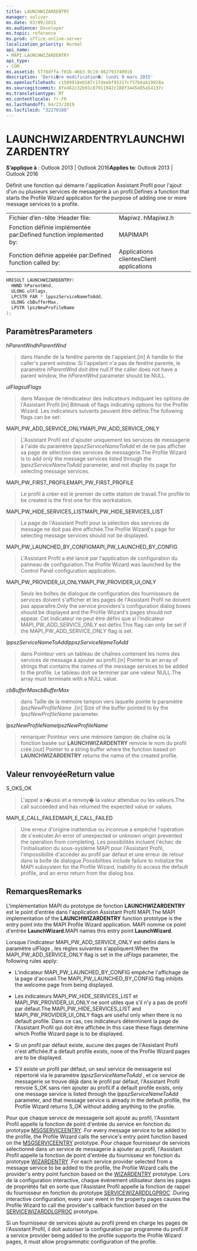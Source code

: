 ```yaml
---
title: LAUNCHWIZARDENTRY
manager: soliver
ms.date: 03/09/2015
ms.audience: Developer
ms.topic: reference
ms.prod: office-online-server
localization_priority: Normal
api_name:
- MAPI.LAUNCHWIZARDENTRY
api_type:
- COM
ms.assetid: 5778dffa-f01b-46b3-9c19-862793740918
description: 'Derni�re modification�: lundi 9 mars 2015'
ms.openlocfilehash: c1509918eb587c17deebf95317cf57b4ab19928a
ms.sourcegitcommit: 8fe462c32b91c87911942c188f3445e85a54137c
ms.translationtype: MT
ms.contentlocale: fr-FR
ms.lasthandoff: 04/23/2019
ms.locfileid: "32270188"
---
```

# <a name="launchwizardentry"></a><span data-ttu-id="68025-103">LAUNCHWIZARDENTRY</span><span class="sxs-lookup"><span data-stu-id="68025-103">LAUNCHWIZARDENTRY</span></span>

  
  
<span data-ttu-id="68025-104">**S’applique à** : Outlook 2013 | Outlook 2016</span><span class="sxs-lookup"><span data-stu-id="68025-104">**Applies to**: Outlook 2013 | Outlook 2016</span></span> 
  
<span data-ttu-id="68025-105">Définit une fonction qui démarre l'application Assistant Profil pour l'ajout d'un ou plusieurs services de messagerie à un profil.</span><span class="sxs-lookup"><span data-stu-id="68025-105">Defines a function that starts the Profile Wizard application for the purpose of adding one or more message services to a profile.</span></span> 
  
|||
|:-----|:-----|
|<span data-ttu-id="68025-106">Fichier d’en-tête :</span><span class="sxs-lookup"><span data-stu-id="68025-106">Header file:</span></span>  <br/> |<span data-ttu-id="68025-107">Mapiwz. h</span><span class="sxs-lookup"><span data-stu-id="68025-107">Mapiwz.h</span></span>  <br/> |
|<span data-ttu-id="68025-108">Fonction définie implémentée par:</span><span class="sxs-lookup"><span data-stu-id="68025-108">Defined function implemented by:</span></span>  <br/> |<span data-ttu-id="68025-109">MAPI</span><span class="sxs-lookup"><span data-stu-id="68025-109">MAPI</span></span>  <br/> |
|<span data-ttu-id="68025-110">Fonction définie appelée par:</span><span class="sxs-lookup"><span data-stu-id="68025-110">Defined function called by:</span></span>  <br/> |<span data-ttu-id="68025-111">Applications clientes</span><span class="sxs-lookup"><span data-stu-id="68025-111">Client applications</span></span>  <br/> |
   
```cpp
HRESULT LAUNCHWIZARDENTRY(
  HWND hParentWnd,
  ULONG ulFlags,
  LPCSTR FAR * lppszServiceNameToAdd,
  ULONG cbBufferMax,
  LPSTR lpszNewProfileName
);
```

## <a name="parameters"></a><span data-ttu-id="68025-112">Paramètres</span><span class="sxs-lookup"><span data-stu-id="68025-112">Parameters</span></span>

 <span data-ttu-id="68025-113">_hParentWnd_</span><span class="sxs-lookup"><span data-stu-id="68025-113">_hParentWnd_</span></span>
  
> <span data-ttu-id="68025-114">dans Handle de la fenêtre parente de l'appelant.</span><span class="sxs-lookup"><span data-stu-id="68025-114">[in] A handle to the caller's parent window.</span></span> <span data-ttu-id="68025-115">Si l'appelant n'a pas de fenêtre parente, le paramètre _hParentWnd_ doit être null.</span><span class="sxs-lookup"><span data-stu-id="68025-115">If the caller does not have a parent window, the  _hParentWnd_ parameter should be NULL.</span></span> 
    
 <span data-ttu-id="68025-116">_ulFlags_</span><span class="sxs-lookup"><span data-stu-id="68025-116">_ulFlags_</span></span>
  
> <span data-ttu-id="68025-117">dans Masque de réindicateur des indicateurs indiquant les options de l'Assistant Profil.</span><span class="sxs-lookup"><span data-stu-id="68025-117">[in] Bitmask of flags indicating options for the Profile Wizard.</span></span> <span data-ttu-id="68025-118">Les indicateurs suivants peuvent être définis:</span><span class="sxs-lookup"><span data-stu-id="68025-118">The following flags can be set:</span></span>
    
<span data-ttu-id="68025-119">MAPI_PW_ADD_SERVICE_ONLY</span><span class="sxs-lookup"><span data-stu-id="68025-119">MAPI_PW_ADD_SERVICE_ONLY</span></span> 
  
> <span data-ttu-id="68025-120">L'Assistant Profil est d'ajouter uniquement les services de messagerie à l'aide du paramètre _lppszServiceNameToAdd_ et de ne pas afficher sa page de sélection des services de messagerie.</span><span class="sxs-lookup"><span data-stu-id="68025-120">The Profile Wizard is to add only the message services listed through the  _lppszServiceNameToAdd_ parameter, and not display its page for selecting message services.</span></span> 
    
<span data-ttu-id="68025-121">MAPI_PW_FIRST_PROFILE</span><span class="sxs-lookup"><span data-stu-id="68025-121">MAPI_PW_FIRST_PROFILE</span></span> 
  
> <span data-ttu-id="68025-122">Le profil à créer est le premier de cette station de travail.</span><span class="sxs-lookup"><span data-stu-id="68025-122">The profile to be created is the first one for this workstation.</span></span> 
    
<span data-ttu-id="68025-123">MAPI_PW_HIDE_SERVICES_LIST</span><span class="sxs-lookup"><span data-stu-id="68025-123">MAPI_PW_HIDE_SERVICES_LIST</span></span> 
  
> <span data-ttu-id="68025-124">La page de l'Assistant Profil pour la sélection des services de message ne doit pas être affichée.</span><span class="sxs-lookup"><span data-stu-id="68025-124">The Profile Wizard's page for selecting message services should not be displayed.</span></span> 
    
<span data-ttu-id="68025-125">MAPI_PW_LAUNCHED_BY_CONFIG</span><span class="sxs-lookup"><span data-stu-id="68025-125">MAPI_PW_LAUNCHED_BY_CONFIG</span></span> 
  
> <span data-ttu-id="68025-126">L'Assistant Profil a été lancé par l'application de configuration du panneau de configuration.</span><span class="sxs-lookup"><span data-stu-id="68025-126">The Profile Wizard was launched by the Control Panel configuration application.</span></span> 
    
<span data-ttu-id="68025-127">MAPI_PW_PROVIDER_UI_ONLY</span><span class="sxs-lookup"><span data-stu-id="68025-127">MAPI_PW_PROVIDER_UI_ONLY</span></span> 
  
> <span data-ttu-id="68025-128">Seuls les boîtes de dialogue de configuration des fournisseurs de services doivent s'afficher et les pages de l'Assistant Profil ne doivent pas apparaître.</span><span class="sxs-lookup"><span data-stu-id="68025-128">Only the service providers's configuration dialog boxes should be displayed and the Profile Wizard's pages should not appear.</span></span> <span data-ttu-id="68025-129">Cet indicateur ne peut être défini que si l'indicateur MAPI_PW_ADD_SERVICE_ONLY est défini.</span><span class="sxs-lookup"><span data-stu-id="68025-129">This flag can only be set if the MAPI_PW_ADD_SERVICE_ONLY flag is set.</span></span> 
    
 <span data-ttu-id="68025-130">_lppszServiceNameToAdd_</span><span class="sxs-lookup"><span data-stu-id="68025-130">_lppszServiceNameToAdd_</span></span>
  
> <span data-ttu-id="68025-131">dans Pointeur vers un tableau de chaînes contenant les noms des services de message à ajouter au profil.</span><span class="sxs-lookup"><span data-stu-id="68025-131">[in] Pointer to an array of strings that contains the names of the message services to be added to the profile.</span></span> <span data-ttu-id="68025-132">Le tableau doit se terminer par une valeur NULL.</span><span class="sxs-lookup"><span data-stu-id="68025-132">The array must terminate with a NULL value.</span></span> 
    
 <span data-ttu-id="68025-133">_cbBufferMax_</span><span class="sxs-lookup"><span data-stu-id="68025-133">_cbBufferMax_</span></span>
  
> <span data-ttu-id="68025-134">dans Taille de la mémoire tampon vers laquelle pointe le paramètre _lpszNewProfileName_ .</span><span class="sxs-lookup"><span data-stu-id="68025-134">[in] Size of the buffer pointed to by the  _lpszNewProfileName_ parameter.</span></span> 
    
 <span data-ttu-id="68025-135">_lpszNewProfileName_</span><span class="sxs-lookup"><span data-stu-id="68025-135">_lpszNewProfileName_</span></span>
  
> <span data-ttu-id="68025-136">remarquer Pointeur vers une mémoire tampon de chaîne où la fonction basée sur **LAUNCHWIZARDENTRY** renvoie le nom du profil créé.</span><span class="sxs-lookup"><span data-stu-id="68025-136">[out] Pointer to a string buffer where the function based on **LAUNCHWIZARDENTRY** returns the name of the created profile.</span></span> 
    
## <a name="return-value"></a><span data-ttu-id="68025-137">Valeur renvoyée</span><span class="sxs-lookup"><span data-stu-id="68025-137">Return value</span></span>

<span data-ttu-id="68025-138">S_OK</span><span class="sxs-lookup"><span data-stu-id="68025-138">S_OK</span></span> 
  
> <span data-ttu-id="68025-139">L'appel a r�ussi et a renvoy� la valeur attendue ou les valeurs.</span><span class="sxs-lookup"><span data-stu-id="68025-139">The call succeeded and has returned the expected value or values.</span></span> 
    
<span data-ttu-id="68025-140">MAPI_E_CALL_FAILED</span><span class="sxs-lookup"><span data-stu-id="68025-140">MAPI_E_CALL_FAILED</span></span> 
  
> <span data-ttu-id="68025-141">Une erreur d'origine inattendue ou inconnue a empêché l'opération de s'exécuter.</span><span class="sxs-lookup"><span data-stu-id="68025-141">An error of unexpected or unknown origin prevented the operation from completing.</span></span> <span data-ttu-id="68025-142">Les possibilités incluent l'échec de l'initialisation du sous-système MAPI pour l'Assistant Profil, l'impossibilité d'accéder au profil par défaut et une erreur de retour dans la boîte de dialogue.</span><span class="sxs-lookup"><span data-stu-id="68025-142">Possibilities include failure to initialize the MAPI subsystem for the Profile Wizard, inability to access the default profile, and an error return from the dialog box.</span></span>
    
## <a name="remarks"></a><span data-ttu-id="68025-143">Remarques</span><span class="sxs-lookup"><span data-stu-id="68025-143">Remarks</span></span>

<span data-ttu-id="68025-144">L'implémentation MAPI du prototype de fonction **LAUNCHWIZARDENTRY** est le point d'entrée dans l'application Assistant Profil MAPI.</span><span class="sxs-lookup"><span data-stu-id="68025-144">The MAPI implementation of the **LAUNCHWIZARDENTRY** function prototype is the entry point into the MAPI Profile Wizard application.</span></span> <span data-ttu-id="68025-145">MAPI nomme ce point d'entrée **LaunchWizard**.</span><span class="sxs-lookup"><span data-stu-id="68025-145">MAPI names this entry point **LaunchWizard**.</span></span> 
  
<span data-ttu-id="68025-146">Lorsque l'indicateur MAPI_PW_ADD_SERVICE_ONLY est défini dans le paramètre _ulFlags_ , les règles suivantes s'appliquent:</span><span class="sxs-lookup"><span data-stu-id="68025-146">When the MAPI_PW_ADD_SERVICE_ONLY flag is set in the  _ulFlags_ parameter, the following rules apply:</span></span> 
  
- <span data-ttu-id="68025-147">L'indicateur MAPI_PW_LAUNCHED_BY_CONFIG empêche l'affichage de la page d'accueil.</span><span class="sxs-lookup"><span data-stu-id="68025-147">The MAPI_PW_LAUNCHED_BY_CONFIG flag inhibits the welcome page from being displayed.</span></span> 
    
- <span data-ttu-id="68025-148">Les indicateurs MAPI_PW_HIDE_SERVICES_LIST et MAPI_PW_PROVIDER_UI_ONLY ne sont utiles que s'il n'y a pas de profil par défaut.</span><span class="sxs-lookup"><span data-stu-id="68025-148">The MAPI_PW_HIDE_SERVICES_LIST and MAPI_PW_PROVIDER_UI_ONLY flags are useful only when there is no default profile.</span></span> <span data-ttu-id="68025-149">Dans ce cas, ces indicateurs déterminent la page de l'Assistant Profil qui doit être affichée.</span><span class="sxs-lookup"><span data-stu-id="68025-149">In this case these flags determine which Profile Wizard page is to be displayed.</span></span> 
    
- <span data-ttu-id="68025-150">Si un profil par défaut existe, aucune des pages de l'Assistant Profil n'est affichée.</span><span class="sxs-lookup"><span data-stu-id="68025-150">If a default profile exists, none of the Profile Wizard pages are to be displayed.</span></span> 
    
- <span data-ttu-id="68025-151">S'il existe un profil par défaut, un seul service de messagerie est répertorié via le paramètre _lppszServiceNameToAdd_ , et ce service de messagerie se trouve déjà dans le profil par défaut, l'Assistant Profil renvoie S_OK sans rien ajouter au profil.</span><span class="sxs-lookup"><span data-stu-id="68025-151">If a default profile exists, only one message service is listed through the  _lppszServiceNameToAdd_ parameter, and that message service is already in the default profile, the Profile Wizard returns S_OK without adding anything to the profile.</span></span> 
    
<span data-ttu-id="68025-152">Pour que chaque service de messagerie soit ajouté au profil, l'Assistant Profil appelle la fonction de point d'entrée du service en fonction du prototype [MSGSERVICEENTRY](msgserviceentry.md) .</span><span class="sxs-lookup"><span data-stu-id="68025-152">For every message service to be added to the profile, the Profile Wizard calls the service's entry point function based on the [MSGSERVICEENTRY](msgserviceentry.md) prototype.</span></span> <span data-ttu-id="68025-153">Pour chaque fournisseur de services sélectionné dans un service de messagerie à ajouter au profil, l'Assistant Profil appelle la fonction de point d'entrée du fournisseur en fonction du prototype [WIZARDENTRY](wizardentry.md) .</span><span class="sxs-lookup"><span data-stu-id="68025-153">For each service provider selected from a message service to be added to the profile, the Profile Wizard calls the provider's entry point function based on the [WIZARDENTRY](wizardentry.md) prototype.</span></span> <span data-ttu-id="68025-154">Lors de la configuration interactive, chaque événement utilisateur dans les pages de propriétés fait en sorte que l'Assistant Profil appelle la fonction de rappel du fournisseur en fonction du prototype [SERVICEWIZARDDLGPROC](servicewizarddlgproc.md) .</span><span class="sxs-lookup"><span data-stu-id="68025-154">During interactive configuration, every user event in the property pages causes the Profile Wizard to call the provider's callback function based on the [SERVICEWIZARDDLGPROC](servicewizarddlgproc.md) prototype.</span></span> 
  
<span data-ttu-id="68025-155">Si un fournisseur de services ajouté au profil prend en charge les pages de l'Assistant Profil, il doit autoriser la configuration par programme du profil.</span><span class="sxs-lookup"><span data-stu-id="68025-155">If a service provider being added to the profile supports the Profile Wizard pages, it must allow programmatic configuration of the profile.</span></span>
  


